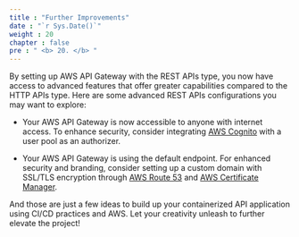 ```yaml
---
title : "Further Improvements"
date : "`r Sys.Date()`"
weight : 20
chapter : false
pre : " <b> 20. </b> "
---
```


By setting up AWS API Gateway with the REST APIs type, you now have access to advanced features that offer greater capabilities compared to the HTTP APIs type. Here are some advanced REST APIs configurations you may want to explore:

- Your AWS API Gateway is now accessible to anyone with internet access. To enhance security, consider integrating [AWS Cognito](https://docs.aws.amazon.com/cognito/) with a user pool as an authorizer.

- Your AWS API Gateway is using the default endpoint. For enhanced security and branding, consider setting up a custom domain with SSL/TLS encryption through [AWS Route 53](https://docs.aws.amazon.com/route53/) and [AWS Certificate Manager](https://docs.aws.amazon.com/acm//).

<!-- Your AWS architecture would then look like this:

![0001](/images/20/0001.svg?featherlight=false&width=100pc) -->

And those are just a few ideas to build up your containerized API application using CI/CD practices and AWS. Let your creativity unleash to further elevate the project!